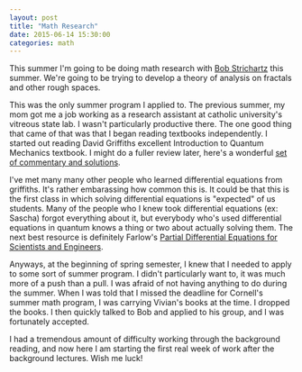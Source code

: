 ```yaml
---
layout: post
title: "Math Research"
date: 2015-06-14 15:30:00
categories: math
---
```


This summer I'm going to be doing math research with [Bob Strichartz](https://www.math.cornell.edu/m/People/Faculty/strichartz) this summer.  We're going to be trying to develop a theory of analysis on fractals and other rough spaces.

This was the only summer program I applied to.
The previous summer, my mom got me a job working as a research assistant at
	catholic university's vitreous state lab.
I wasn't particularly productive there.
The one good thing that came of that was that I began reading textbooks independently.
I started out reading David Griffiths excellent Introduction to Quantum Mechanics textbook.
I might do a fuller review later, here's a wonderful [set of commentary and solutions](http://www.physicspages.com/index-physics-quantum-mechanics/griffiths-introduction-to-quantum-mechanics-problems/).

I've met many many other people who learned differential equations from griffiths.
It's rather embarassing how common this is.
It could be that this is the first class in which solving differential equations is "expected" of us students.
Many of the people who I knew took differential equations (ex: Sascha) forgot everything about it,
	but everybody who's used differential equations in quantum knows a thing or two about actually
	solving them.
The next best resource is definitely Farlow's [Partial Differential Equations for Scientists and Engineers](http://www.amazon.com/Differential-Equations-Scientists-Engineers-Mathematics/dp/048667620X).

Anyways, at the beginning of spring semester, I knew that I needed to apply to some sort of summer program.
I didn't particularly want to, it was much more of a push than a pull.
I was afraid of not having anything to do during the summer.
When I was told that I missed the deadline for Cornell's summer math program, I was carrying Vivian's
	books at the time.
I dropped the books.
I then quickly talked to Bob and applied to his group, and I was fortunately accepted.

I had a tremendous amount of difficulty working through the background reading, and now here I am starting
	the first real week of work after the background lectures.
Wish me luck!
